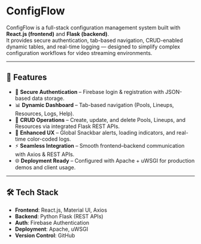 # ConfigFlow

ConfigFlow is a full-stack configuration management system built with **React.js (frontend)** and **Flask (backend)**.  
It provides secure authentication, tab-based navigation, CRUD-enabled dynamic tables, and real-time logging — designed to simplify complex configuration workflows for video streaming environments.

---

## 🚀 Features

- 🔑 **Secure Authentication** – Firebase login & registration with JSON-based data storage.  
- 📊 **Dynamic Dashboard** – Tab-based navigation (Pools, Lineups, Resources, Logs, Help).  
- 📝 **CRUD Operations** – Create, update, and delete Pools, Lineups, and Resources via integrated Flask REST APIs.  
- 🎨 **Enhanced UX** – Global Snackbar alerts, loading indicators, and real-time color-coded logs.  
- ⚡ **Seamless Integration** – Smooth frontend–backend communication with Axios & REST APIs.  
- 🌐 **Deployment Ready** – Configured with Apache + uWSGI for production demos and client usage.  

---

## 🛠️ Tech Stack

- **Frontend**: React.js, Material UI, Axios  
- **Backend**: Python Flask (REST APIs)  
- **Auth**: Firebase Authentication  
- **Deployment**: Apache, uWSGI  
- **Version Control**: GitHub  
